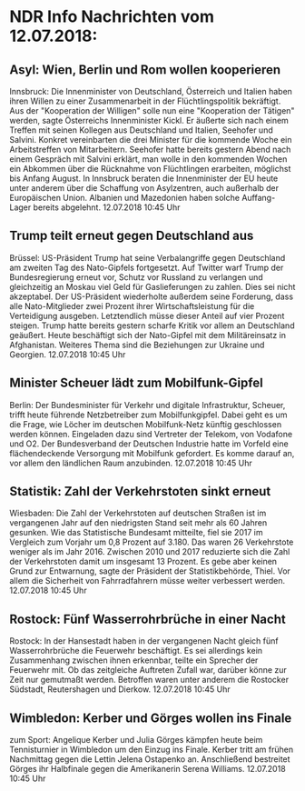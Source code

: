 # NDR Info Nachrichten vom 12.07.2018:


## Asyl: Wien, Berlin und Rom wollen kooperieren
Innsbruck:      Die Innenminister von Deutschland, Österreich und Italien haben ihren Willen zu einer Zusammenarbeit in der Flüchtlingspolitik bekräftigt. Aus der "Kooperation der Willigen" solle nun eine "Kooperation der Tätigen" werden, sagte Österreichs Innenminister Kickl. Er äußerte sich nach einem Treffen mit seinen Kollegen aus Deutschland und Italien, Seehofer und Salvini. Konkret vereinbarten die drei Minister für die kommende Woche ein Arbeitstreffen von Mitarbeitern. Seehofer hatte bereits gestern Abend nach einem Gespräch mit Salvini erklärt, man wolle in den kommenden Wochen ein Abkommen über die Rücknahme von Flüchtlingen erarbeiten, möglichst bis Anfang August. In Innsbruck beraten die Innenminister der EU heute unter anderem über die Schaffung von Asylzentren, auch außerhalb der Europäischen Union. Albanien und Mazedonien haben solche Auffang-Lager bereits abgelehnt. 12.07.2018 10:45 Uhr 

## Trump teilt erneut gegen Deutschland aus
Brüssel: US-Präsident Trump hat seine Verbalangriffe gegen Deutschland am zweiten Tag des Nato-Gipfels fortgesetzt. Auf Twitter warf Trump der Bundesregierung erneut vor, Schutz vor Russland zu verlangen und gleichzeitig an Moskau viel Geld für Gaslieferungen zu zahlen. Dies sei nicht akzeptabel. Der US-Präsident wiederholte außerdem seine Forderung, dass alle Nato-Mitglieder zwei Prozent ihrer Wirtschaftsleistung für die Verteidigung ausgeben. Letztendlich müsse dieser Anteil auf vier Prozent steigen. Trump hatte bereits gestern scharfe Kritik vor allem an Deutschland geäußert. Heute beschäftigt sich der Nato-Gipfel mit dem Militäreinsatz in Afghanistan. Weiteres Thema sind die Beziehungen zur Ukraine und Georgien. 12.07.2018 10:45 Uhr 

## Minister Scheuer lädt zum Mobilfunk-Gipfel
Berlin: Der Bundesminister für Verkehr und digitale Infrastruktur, Scheuer, trifft heute führende Netzbetreiber zum Mobilfunkgipfel. Dabei geht es um die Frage, wie Löcher im deutschen Mobilfunk-Netz künftig geschlossen werden können. Eingeladen dazu sind Vertreter der Telekom, von Vodafone und O2. Der Bundesverband der Deutschen Industrie hatte im Vorfeld eine flächendeckende Versorgung mit Mobilfunk gefordert. Es komme darauf an, vor allem den ländlichen Raum anzubinden. 12.07.2018 10:45 Uhr 

## Statistik: Zahl der Verkehrstoten sinkt erneut
Wiesbaden: Die Zahl der Verkehrstoten auf deutschen Straßen ist im vergangenen Jahr auf den niedrigsten Stand seit mehr als 60 Jahren gesunken. Wie das Statistische Bundesamt mitteilte, fiel sie 2017 im Vergleich zum Vorjahr um 0,8 Prozent auf 3.180. Das waren 26 Verkehrstote weniger als im Jahr 2016. Zwischen 2010 und 2017 reduzierte sich die Zahl der Verkehrstoten damit um insgesamt 13 Prozent. Es gebe aber keinen Grund zur Entwarnung, sagte der Präsident der Statistikbehörde, Thiel. Vor allem die Sicherheit von Fahrradfahrern müsse weiter verbessert werden. 12.07.2018 10:45 Uhr 

## Rostock: Fünf Wasserrohrbrüche in einer Nacht
Rostock: In der Hansestadt haben in der vergangenen Nacht gleich fünf Wasserrohrbrüche die Feuerwehr beschäftigt. Es sei allerdings kein Zusammenhang zwischen ihnen erkennbar, teilte ein Sprecher der Feuerwehr mit. Ob das zeitgleiche Auftreten Zufall war, darüber könne zur Zeit nur gemutmaßt werden. Betroffen waren unter anderem die Rostocker Südstadt, Reutershagen und Dierkow. 12.07.2018 10:45 Uhr 

## Wimbledon: Kerber und Görges wollen ins Finale
zum Sport: Angelique Kerber und Julia Görges kämpfen heute beim Tennisturnier in Wimbledon um den Einzug ins Finale. Kerber tritt am frühen Nachmittag gegen die Lettin Jelena Ostapenko an. Anschließend bestreitet Görges ihr Halbfinale gegen die Amerikanerin Serena Williams. 12.07.2018 10:45 Uhr 
